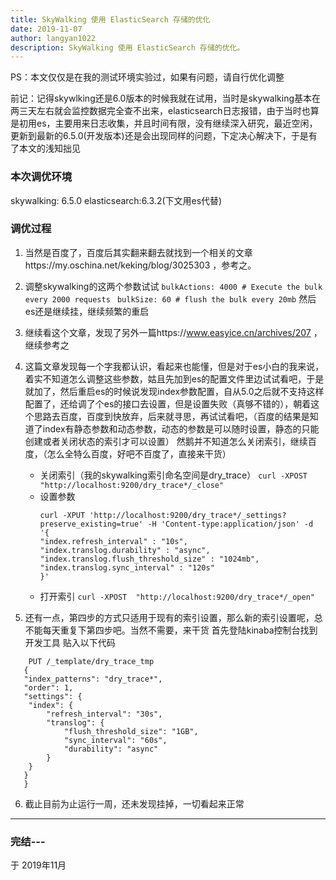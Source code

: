 ```yaml
---
title: SkyWalking 使用 ElasticSearch 存储的优化
date: 2019-11-07
author: langyan1022
description: SkyWalking 使用 ElasticSearch 存储的优化。
---
```


PS：本文仅仅是在我的测试环境实验过，如果有问题，请自行优化调整

前记：记得skywlking还是6.0版本的时候我就在试用，当时是skywalking基本在两三天左右就会监控数据完全查不出来，elasticsearch日志报错，由于当时也算是初用es，主要用来日志收集，并且时间有限，没有继续深入研究，最近空闲，更新到最新的6.5.0(开发版本)还是会出现同样的问题，下定决心解决下，于是有了本文的浅知拙见

### 本次调优环境

skywalking: 6.5.0
elasticsearch:6.3.2(下文用es代替)

### 调优过程

1. 当然是百度了，百度后其实翻来翻去就找到一个相关的文章https://my.oschina.net/keking/blog/3025303 ，参考之。
2. 调整skywalking的这两个参数试试
   `bulkActions: 4000 # Execute the bulk every 2000 requests`
   ` bulkSize: 60 # flush the bulk every 20mb`
    然后es还是继续挂，继续频繁的重启

3. 继续看这个文章，发现了另外一篇https://www.easyice.cn/archives/207 ，继续参考之
4. 这篇文章发现每一个字我都认识，看起来也能懂，但是对于es小白的我来说，着实不知道怎么调整这些参数，姑且先加到es的配置文件里边试试看吧，于是就加了，然后重启es的时候说发现index参数配置，自从5.0之后就不支持这样配置了，还给调了个es的接口去设置，但是设置失败（真够不错的），朝着这个思路去百度，百度到快放弃，后来就寻思，再试试看吧，（百度的结果是知道了index有静态参数和动态参数，动态的参数是可以随时设置，静态的只能创建或者关闭状态的索引才可以设置）
   然鹅并不知道怎么关闭索引，继续百度，（怎么全特么百度，好吧不百度了，直接来干货）
    * 关闭索引（我的skywalking索引命名空间是dry_trace）
      `curl -XPOST  "http://localhost:9200/dry_trace*/_close"`
    * 设置参数
      ```
      curl -XPUT 'http://localhost:9200/dry_trace*/_settings?preserve_existing=true' -H 'Content-type:application/json' -d '{  
      "index.refresh_interval" : "10s",  
      "index.translog.durability" : "async",  
      "index.translog.flush_threshold_size" : "1024mb",  
      "index.translog.sync_interval" : "120s"  
      }'
      ```
   * 打开索引
        `curl -XPOST  "http://localhost:9200/dry_trace*/_open"`
5. 还有一点，第四步的方式只适用于现有的索引设置，那么新的索引设置呢，总不能每天重复下第四步吧。当然不需要，来干货
   首先登陆kinaba控制台找到开发工具
   贴入以下代码

```
    PUT /_template/dry_trace_tmp 
   {
   "index_patterns": "dry_trace*",
   "order": 1,
   "settings": {
   	"index": {
   		"refresh_interval": "30s",
   		"translog": {
   			"flush_threshold_size": "1GB",
   			"sync_interval": "60s",
   			"durability": "async"
   		}
   	}
   }
   }
```

6. 截止目前为止运行一周，还未发现挂掉，一切看起来正常

****


### 完结---

于 2019年11月
